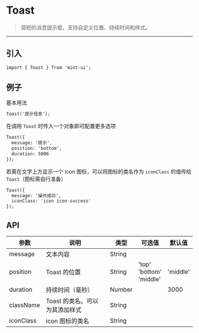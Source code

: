 # Toast

> 简短的消息提示框，支持自定义位置、持续时间和样式。

-------------
## 引入

```html
import { Toast } from 'mint-ui';
```

## 例子

基本用法

```html
Toast('提示信息');
```

在调用 `Toast` 时传入一个对象即可配置更多选项

```html
Toast({
  message: '提示',
  position: 'bottom',
  duration: 5000
});
```

若需在文字上方显示一个 icon 图标，可以将图标的类名作为 `iconClass` 的值传给 `Toast`（图标需自行准备）

```html
Toast({
  message: '操作成功',
  iconClass: 'icon icon-success'
});
```

## API
| 参数 | 说明 | 类型 | 可选值 | 默认值 |
|------|-------|---------|-------|--------|
| message | 文本内容 | String | | |
| position | Toast 的位置 | String | 'top'<br>'bottom'<br>'middle' | 'middle' |
| duration | 持续时间（毫秒） | Number | | 3000 |
| className | Toast 的类名。可以为其添加样式 | String | | |
| iconClass | icon 图标的类名 | String | |  |
